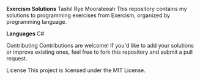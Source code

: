 **Exercism Solutions**
Tashil Rye Moorateeah
This repository contains my solutions to programming exercises from Exercism, organized by programming language.


**Languages**
C#


Contributing
Contributions are welcome! If you'd like to add your solutions or improve existing ones, feel free to fork this repository and submit a pull request.

License
This project is licensed under the MIT License.

